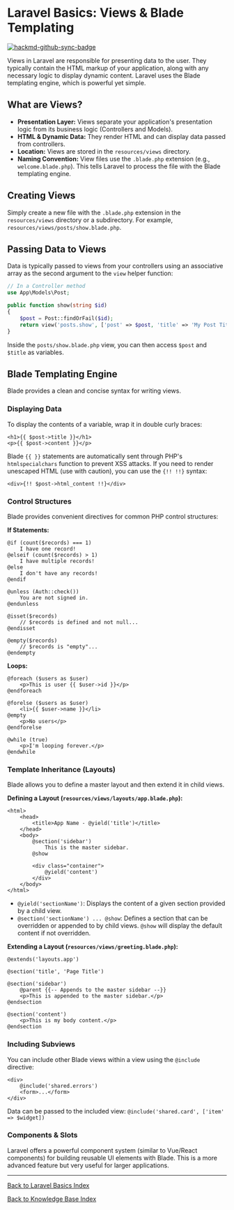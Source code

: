 # Laravel Basics: Views & Blade Templating

[![hackmd-github-sync-badge](https://hackmd.io/@jmrecodes/HkGBGYkQlg/badge)](https://hackmd.io/@jmrecodes/HkGBGYkQlg)

Views in Laravel are responsible for presenting data to the user. They typically contain the HTML markup of your application, along with any necessary logic to display dynamic content. Laravel uses the Blade templating engine, which is powerful yet simple.

## What are Views?

*   **Presentation Layer:** Views separate your application's presentation logic from its business logic (Controllers and Models).
*   **HTML & Dynamic Data:** They render HTML and can display data passed from controllers.
*   **Location:** Views are stored in the `resources/views` directory.
*   **Naming Convention:** View files use the `.blade.php` extension (e.g., `welcome.blade.php`). This tells Laravel to process the file with the Blade templating engine.

## Creating Views

Simply create a new file with the `.blade.php` extension in the `resources/views` directory or a subdirectory. For example, `resources/views/posts/show.blade.php`.

## Passing Data to Views

Data is typically passed to views from your controllers using an associative array as the second argument to the `view` helper function:

```php
// In a Controller method
use App\Models\Post;

public function show(string $id)
{
    $post = Post::findOrFail($id);
    return view('posts.show', ['post' => $post, 'title' => 'My Post Title']);
}
```

Inside the `posts/show.blade.php` view, you can then access `$post` and `$title` as variables.

## Blade Templating Engine

Blade provides a clean and concise syntax for writing views.

### Displaying Data
To display the contents of a variable, wrap it in double curly braces:
```blade
<h1>{{ $post->title }}</h1>
<p>{{ $post->content }}</p>
```
Blade `{{ }}` statements are automatically sent through PHP's `htmlspecialchars` function to prevent XSS attacks. If you need to render unescaped HTML (use with caution), you can use the `{!! !!}` syntax:
```blade
<div>{!! $post->html_content !!}</div>
```

### Control Structures
Blade provides convenient directives for common PHP control structures:

**If Statements:**
```blade
@if (count($records) === 1)
    I have one record!
@elseif (count($records) > 1)
    I have multiple records!
@else
    I don't have any records!
@endif

@unless (Auth::check())
    You are not signed in.
@endunless

@isset($records)
    // $records is defined and not null...
@endisset

@empty($records)
    // $records is "empty"...
@endempty
```

**Loops:**
```blade
@foreach ($users as $user)
    <p>This is user {{ $user->id }}</p>
@endforeach

@forelse ($users as $user)
    <li>{{ $user->name }}</li>
@empty
    <p>No users</p>
@endforelse

@while (true)
    <p>I'm looping forever.</p>
@endwhile
```

### Template Inheritance (Layouts)
Blade allows you to define a master layout and then extend it in child views.

**Defining a Layout (`resources/views/layouts/app.blade.php`):**
```blade
<html>
    <head>
        <title>App Name - @yield('title')</title>
    </head>
    <body>
        @section('sidebar')
            This is the master sidebar.
        @show

        <div class="container">
            @yield('content')
        </div>
    </body>
</html>
```
*   `@yield('sectionName')`: Displays the content of a given section provided by a child view.
*   `@section('sectionName') ... @show`: Defines a section that can be overridden or appended to by child views. `@show` will display the default content if not overridden.

**Extending a Layout (`resources/views/greeting.blade.php`):**
```blade
@extends('layouts.app')

@section('title', 'Page Title')

@section('sidebar')
    @parent {{-- Appends to the master sidebar --}}
    <p>This is appended to the master sidebar.</p>
@endsection

@section('content')
    <p>This is my body content.</p>
@endsection
```

### Including Subviews
You can include other Blade views within a view using the `@include` directive:
```blade
<div>
    @include('shared.errors')
    <form>...</form>
</div>
```
Data can be passed to the included view: `@include('shared.card', ['item' => $widget])`

### Components & Slots
Laravel offers a powerful component system (similar to Vue/React components) for building reusable UI elements with Blade. This is a more advanced feature but very useful for larger applications.

---
[Back to Laravel Basics Index](laravel-basics-index.md)

[Back to Knowledge Base Index](/README.md)
